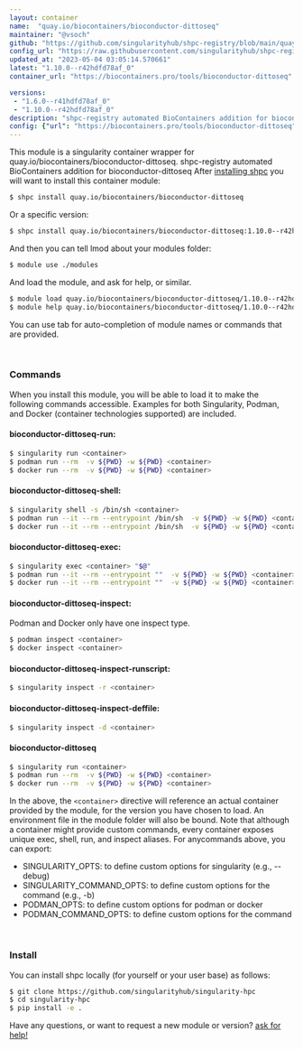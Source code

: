 ```yaml
---
layout: container
name:  "quay.io/biocontainers/bioconductor-dittoseq"
maintainer: "@vsoch"
github: "https://github.com/singularityhub/shpc-registry/blob/main/quay.io/biocontainers/bioconductor-dittoseq/container.yaml"
config_url: "https://raw.githubusercontent.com/singularityhub/shpc-registry/main/quay.io/biocontainers/bioconductor-dittoseq/container.yaml"
updated_at: "2023-05-04 03:05:14.570661"
latest: "1.10.0--r42hdfd78af_0"
container_url: "https://biocontainers.pro/tools/bioconductor-dittoseq"

versions:
 - "1.6.0--r41hdfd78af_0"
 - "1.10.0--r42hdfd78af_0"
description: "shpc-registry automated BioContainers addition for bioconductor-dittoseq"
config: {"url": "https://biocontainers.pro/tools/bioconductor-dittoseq", "maintainer": "@vsoch", "description": "shpc-registry automated BioContainers addition for bioconductor-dittoseq", "latest": {"1.10.0--r42hdfd78af_0": "sha256:45a3974b1cbd070565e9f0902e96848df4c210a44b38cd5436eee5510b71ba60"}, "tags": {"1.6.0--r41hdfd78af_0": "sha256:4496821416aef5cc939f99aaed99f50ef450f4355f8dbd0cae69a0a88929c7cf", "1.10.0--r42hdfd78af_0": "sha256:45a3974b1cbd070565e9f0902e96848df4c210a44b38cd5436eee5510b71ba60"}, "docker": "quay.io/biocontainers/bioconductor-dittoseq"}
---
```


This module is a singularity container wrapper for quay.io/biocontainers/bioconductor-dittoseq.
shpc-registry automated BioContainers addition for bioconductor-dittoseq
After [installing shpc](#install) you will want to install this container module:


```bash
$ shpc install quay.io/biocontainers/bioconductor-dittoseq
```

Or a specific version:

```bash
$ shpc install quay.io/biocontainers/bioconductor-dittoseq:1.10.0--r42hdfd78af_0
```

And then you can tell lmod about your modules folder:

```bash
$ module use ./modules
```

And load the module, and ask for help, or similar.

```bash
$ module load quay.io/biocontainers/bioconductor-dittoseq/1.10.0--r42hdfd78af_0
$ module help quay.io/biocontainers/bioconductor-dittoseq/1.10.0--r42hdfd78af_0
```

You can use tab for auto-completion of module names or commands that are provided.

<br>

### Commands

When you install this module, you will be able to load it to make the following commands accessible.
Examples for both Singularity, Podman, and Docker (container technologies supported) are included.

#### bioconductor-dittoseq-run:

```bash
$ singularity run <container>
$ podman run --rm  -v ${PWD} -w ${PWD} <container>
$ docker run --rm  -v ${PWD} -w ${PWD} <container>
```

#### bioconductor-dittoseq-shell:

```bash
$ singularity shell -s /bin/sh <container>
$ podman run --it --rm --entrypoint /bin/sh  -v ${PWD} -w ${PWD} <container>
$ docker run --it --rm --entrypoint /bin/sh  -v ${PWD} -w ${PWD} <container>
```

#### bioconductor-dittoseq-exec:

```bash
$ singularity exec <container> "$@"
$ podman run --it --rm --entrypoint ""  -v ${PWD} -w ${PWD} <container> "$@"
$ docker run --it --rm --entrypoint ""  -v ${PWD} -w ${PWD} <container> "$@"
```

#### bioconductor-dittoseq-inspect:

Podman and Docker only have one inspect type.

```bash
$ podman inspect <container>
$ docker inspect <container>
```

#### bioconductor-dittoseq-inspect-runscript:

```bash
$ singularity inspect -r <container>
```

#### bioconductor-dittoseq-inspect-deffile:

```bash
$ singularity inspect -d <container>
```



#### bioconductor-dittoseq

```bash
$ singularity run <container>
$ podman run --rm  -v ${PWD} -w ${PWD} <container>
$ docker run --rm  -v ${PWD} -w ${PWD} <container>
```


In the above, the `<container>` directive will reference an actual container provided
by the module, for the version you have chosen to load. An environment file in the
module folder will also be bound. Note that although a container
might provide custom commands, every container exposes unique exec, shell, run, and
inspect aliases. For anycommands above, you can export:

 - SINGULARITY_OPTS: to define custom options for singularity (e.g., --debug)
 - SINGULARITY_COMMAND_OPTS: to define custom options for the command (e.g., -b)
 - PODMAN_OPTS: to define custom options for podman or docker
 - PODMAN_COMMAND_OPTS: to define custom options for the command

<br>

### Install

You can install shpc locally (for yourself or your user base) as follows:

```bash
$ git clone https://github.com/singularityhub/singularity-hpc
$ cd singularity-hpc
$ pip install -e .
```

Have any questions, or want to request a new module or version? [ask for help!](https://github.com/singularityhub/singularity-hpc/issues)